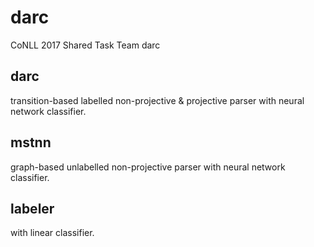 # darc
CoNLL 2017 Shared Task Team darc

## darc
transition-based labelled non-projective & projective parser with neural network classifier.

## mstnn
graph-based unlabelled non-projective parser with neural network classifier.

## labeler
with linear classifier.
